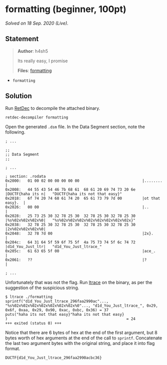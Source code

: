 # formatting (beginner, 100pt)

_Solved on 18 Sep. 2020 (Live)._

## Statement

> **Author**: h4sh5
>
> Its really easy, I promise
>
> **Files**: [formatting](https://play.duc.tf/files/235a555e84c8fe3cdbd0bb4c90389583/formatting)

- `formatting`

## Solution

Run [RetDec](https://retdec.com/) to decompile the attached binary.

```shell
retdec-decompiler formatting
```

Open the generated `.dsm` file. In the Data Segment section, note the following.

```x86asm
; ...

;;
;; Data Segment
;;

; ...

; section: .rodata
0x2000:   01 00 02 00 00 00 00 00                            |........        |
0x2008:   44 55 43 54 46 7b 68 61  68 61 20 69 74 73 20 6e   |DUCTF{haha its n|   "DUCTF{haha its not that easy}"
0x2018:   6f 74 20 74 68 61 74 20  65 61 73 79 7d 00         |ot that easy}.  |
0x2026:   00 00                                              |..              |
0x2028:   25 73 25 30 32 78 25 30  32 78 25 30 32 78 25 30   |%s%02x%02x%02x%0|   "%s%02x%02x%02x%02x%02x%02x%02x%02x}"
0x2038:   32 78 25 30 32 78 25 30  32 78 25 30 32 78 25 30   |2x%02x%02x%02x%0|
0x2048:   32 78 7d 00                                        |2x}.            |
0x204c:   64 31 64 5f 59 6f 75 5f  4a 75 73 74 5f 6c 74 72   |d1d_You_Just_ltr|   "d1d_You_Just_ltrace_"
0x205c:   61 63 65 5f 00                                     |ace_.           |
0x2061:   ??                                                 |?               |

; ...
```

Unfortunately that was not the flag. Run [ltrace](https://www.ltrace.org/) on the binary, as per the suggestion of the
suspicious string.

```shell
$ ltrace ./formatting
sprintf("d1d_You_Just_ltrace_296faa2990ac"..., "%s%02x%02x%02x%02x%02x%02x%02x%0"..., "d1d_You_Just_ltrace_", 0x29, 0x6f, 0xaa, 0x29, 0x90, 0xac, 0xbc, 0x36) = 37
puts("haha its not that easy}"haha its not that easy}
)                                                     = 24
+++ exited (status 0) +++
```

Notice that there are 6 bytes of hex at the end of the first argument, but 8 bytes worth of hex arguments at the end of
the call to `sprintf`. Concatenate the last two argument bytes with the original string, and place it into flag format.

```txt
DUCTF{d1d_You_Just_ltrace_296faa2990acbc36}
```
